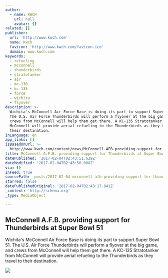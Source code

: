 ```yaml
---
author:
  - name: KWCH
    url: null
    avatar: {}
related: []
publisher:
  url: 'http://www.kwch.com'
  name: Kwch
  favicon: 'http://www.kwch.com/favicon.ico'
  domain: www.kwch.com
keywords:
  - refueling
  - mcconnell
  - thunderbirds
  - stratotanker
  - air
  - mc-130
  - kc-135
  - force
  - wichita
  - flyover
description: >-
  Wichita's McConnell Air Force Base is doing its part to support Super Bowl 51.
  The U.S. Air Force Thunderbirds will perform a flyover at the big game, and
  crews from McConnell will help them get there. A KC-135 Stratotanker from
  McConnell will provide aerial refueling to the Thunderbirds as they travel to
  their destination.
inLanguage: en
app_links: []
isBasedOnUrl: >-
  http://www.kwch.com/content/news/McConnell-AFB-providing-support-for-Thunderbirds-at-Super-Bowl-51-412557903.html
title: McConnell A.F.B. providing support for Thunderbirds at Super Bowl 51
datePublished: '2017-02-04T02:43:51.629Z'
dateModified: '2017-02-04T02:43:50.008Z'
via: {}
inFeed: true
sourcePath: _posts/2017-02-04-mcconnell-afb-providing-support-for-thunderbirds-at-super.md
starred: false
datePublishedOriginal: '2017-02-04T02:43:17.841Z'
_context: 'http://schema.org'
_type: MediaObject

---
```

<article style=""><h1>McConnell A.F.B. providing support for Thunderbirds at Super Bowl 51</h1><p>Wichita's McConnell Air Force Base is doing its part to support Super Bowl 51. The U.S. Air Force Thunderbirds will perform a flyover at the big game, and crews from McConnell will help them get there. A KC-135 Stratotanker from McConnell will provide aerial refueling to the Thunderbirds as they travel to their destination.</p><img src="http://media.graytvinc.com/images/kc1355.JPG" /></article>